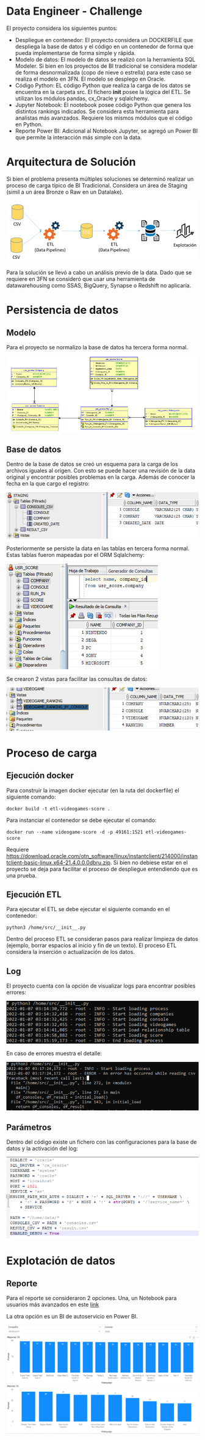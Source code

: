 # Data Engineer - Challenge
El proyecto considera los siguientes puntos:
- Despliegue en contenedor: El proyecto considera un DOCKERFILE que despliega la base de datos y el código en un contenedor de forma que pueda implementarse de forma simple y rápida.
- Modelo de datos: El modelo de datos se realizó con la herramienta SQL Modeler. Si bien en los proyectos de BI tradicional se considera modelar de forma desnormalizada (copo de nieve o estrella) para este caso se realiza el modelo en 3FN. El modelo se desplego en Oracle.
- Código Python: EL código Python que realiza la carga de los datos se encuentra en la carpeta src. El fichero __init__ posee la lógica del ETL. Se utilizan los módulos pandas, cx_Oracle y sqlalchemy.
- Jupyter Notebook: El nootebook posee código Python que genera los distintos rankings indicados. Se considera esta herramienta para analistas más avanzados. Requiere los mismos módulos que el código en Python.
- Reporte Power BI: Adicional al Notebook Jupyter, se agregó un Power BI que permite la interacción más simple con la data.

# Arquitectura de Solución
Si bien el problema presenta múltiples soluciones se determinó realizar un proceso de carga típico de BI Tradicional. Considera un área de Staging (simil a un área Bronze o Raw en un Datalake).

![Arquitectura](images/Arquitectura.PNG) 

Para la solución se llevó a cabo un análisis previo de la data. Dado que se requiere en 3FN se consideró que usar una herramienta de datawarehousing como SSAS, BigQuery, Synapse o Redshift no aplicaría.

# Persistencia de datos 
## Modelo
Para el proyecto se normalizo la base de datos ha tercera forma normal. 

![Modelo](images/RelationalModel.PNG) 

## Base de datos
Dentro de la base de datos se creó un esquema para la carga de los archivos iguales al origen. Con esto se puede hacer una revisión de la data original y encontrar posibles problemas en la carga. Además de conocer la fecha en la que cargo el registro:

![Staging](images/Staging.PNG) 

Posteriormente se persiste la data en las tablas en tercera forma normal. Estas tablas fueron mapeadas por el ORM Sqlalchemy:

![3FN](images/Tables3fn.PNG) 

Se crearon 2 vistas para facilitar las consultas de datos:

![3FN](images/Vistas.PNG) 

# Proceso de carga
## Ejecución docker
Para construir la imagen docker ejecutar (en la ruta del dockerfile) el siguiente comando:
```
docker build -t etl-videogames-score .
```

Para instanciar el contenedor se debe ejecutar el comando:
```
docker run --name videogame-score -d -p 49161:1521 etl-videogames-score
```
Requiere https://download.oracle.com/otn_software/linux/instantclient/214000/instantclient-basic-linux.x64-21.4.0.0.0dbru.zip. Si bien no debiese estar en el proyecto se deja para facilitar el proceso de despliegue entendiendo que es una prueba.

## Ejecución ETL
Para ejecutar el ETL se debe ejecutar el siguiente comando en el contenedor:
```
python3 /home/src/__init__.py
```

Dentro del proceso ETL se consideran pasos para realizar limpieza de datos (ejemplo, borrar espacios al inicio y fin de un texto). El proceso ETL considera la inserción o actualización de los datos.

## Log
El proyecto cuenta con la opción de visualizar logs para encontrar posibles errores:

![Log](images/Log.PNG) 

En caso de errores muestra el detalle:

![Log Error](images/LogError.PNG) 

## Parámetros
Dentro del código existe un fichero con las configuraciones para la base de datos y la activación del log:

![Parámetros](images/Params.PNG) 

# Explotación de datos
## Reporte
Para el reporte se consideraron 2 opciones. Una, un Notebook para usuarios más avanzados en este [link](https://github.com/user/repo/blob/branch/other_file.md)

La otra opción es un BI de autoservicio en Power BI.

![Power BI](images/PBI.PNG) 
